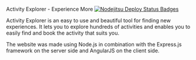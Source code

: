 Activity Explorer - Experience More
[![Nodejitsu Deploy Status Badges](https://webhooks.nodejitsu.com/nodejitsu/handbook.png)](https://webops.nodejitsu.com#BaobabLogic/ActivityExplorer)

Activity Explorer is an easy to use and beautiful tool for finding new experiences. It lets you to explore hundreds of activities and enables you to easily find and book the activity that suits you. 

The website was made using Node.js in combination with the Express.js framework on the server side and AngularJS on the client side.